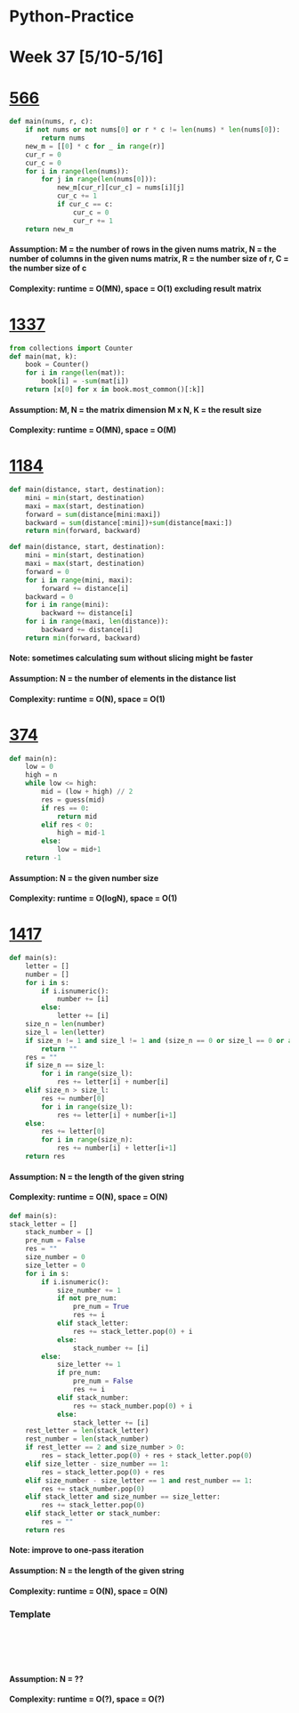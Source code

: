 # Python-Practice

# Week 37 [5/10-5/16]

# [566](https://leetcode.com/problems/reshape-the-matrix/)
```python
def main(nums, r, c):
    if not nums or not nums[0] or r * c != len(nums) * len(nums[0]):
        return nums
    new_m = [[0] * c for _ in range(r)]
    cur_r = 0
    cur_c = 0
    for i in range(len(nums)):
        for j in range(len(nums[0])):
            new_m[cur_r][cur_c] = nums[i][j]
            cur_c += 1
            if cur_c == c:
                cur_c = 0
                cur_r += 1
    return new_m
```
#### Assumption: M = the number of rows in the given nums matrix, N = the number of columns in the given nums matrix, R = the number size of r, C = the number size of c
#### Complexity: runtime = O(MN), space = O(1) excluding result matrix

# [1337](https://leetcode.com/problems/the-k-weakest-rows-in-a-matrix/)
```python
from collections import Counter
def main(mat, k):
    book = Counter()
    for i in range(len(mat)):
        book[i] = -sum(mat[i])
    return [x[0] for x in book.most_common()[:k]]
```
#### Assumption: M, N = the matrix dimension M x N, K = the result size
#### Complexity: runtime = O(MN), space = O(M)

# [1184](https://leetcode.com/problems/distance-between-bus-stops/)
```python
def main(distance, start, destination):
    mini = min(start, destination)
    maxi = max(start, destination)
    forward = sum(distance[mini:maxi])
    backward = sum(distance[:mini])+sum(distance[maxi:])
    return min(forward, backward)
```
```python
def main(distance, start, destination):
    mini = min(start, destination)
    maxi = max(start, destination)
    forward = 0
    for i in range(mini, maxi):
        forward += distance[i]
    backward = 0
    for i in range(mini):
        backward += distance[i]
    for i in range(maxi, len(distance)):
        backward += distance[i]
    return min(forward, backward)
```
#### Note: sometimes calculating sum without slicing might be faster
#### Assumption: N = the number of elements in the distance list
#### Complexity: runtime = O(N), space = O(1)

# [374](https://leetcode.com/problems/guess-number-higher-or-lower/)
```python
def main(n):
    low = 0
    high = n
    while low <= high:
        mid = (low + high) // 2
        res = guess(mid)
        if res == 0:
            return mid
        elif res < 0:
            high = mid-1
        else:
            low = mid+1
    return -1
```
#### Assumption: N = the given number size
#### Complexity: runtime = O(logN), space = O(1)

# [1417](https://leetcode.com/problems/reformat-the-string/)
```python
def main(s):
    letter = []
    number = []
    for i in s:
        if i.isnumeric():
            number += [i]
        else:
            letter += [i]
    size_n = len(number)
    size_l = len(letter)
    if size_n != 1 and size_l != 1 and (size_n == 0 or size_l == 0 or abs(size_n - size_l) > 1):
        return ""
    res = ""
    if size_n == size_l:
        for i in range(size_l):
            res += letter[i] + number[i]
    elif size_n > size_l:
        res += number[0]
        for i in range(size_l):
            res += letter[i] + number[i+1]
    else:
        res += letter[0]
        for i in range(size_n):
            res += number[i] + letter[i+1]
    return res
```
#### Assumption: N = the length of the given string
#### Complexity: runtime = O(N), space = O(N)
```python
def main(s):
stack_letter = []
    stack_number = []
    pre_num = False
    res = ""
    size_number = 0
    size_letter = 0
    for i in s:
        if i.isnumeric():
            size_number += 1
            if not pre_num:
                pre_num = True
                res += i
            elif stack_letter:
                res += stack_letter.pop(0) + i
            else:
                stack_number += [i]
        else:
            size_letter += 1
            if pre_num:
                pre_num = False
                res += i
            elif stack_number:
                res += stack_number.pop(0) + i
            else:
                stack_letter += [i]
    rest_letter = len(stack_letter)
    rest_number = len(stack_number)
    if rest_letter == 2 and size_number > 0:
        res = stack_letter.pop(0) + res + stack_letter.pop(0)
    elif size_letter - size_number == 1:
        res = stack_letter.pop(0) + res
    elif size_number - size_letter == 1 and rest_number == 1:
        res += stack_number.pop(0)
    elif stack_letter and size_number == size_letter:
        res += stack_letter.pop(0)
    elif stack_letter or stack_number:
        res = ""
    return res
```
#### Note: improve to one-pass iteration
#### Assumption: N = the length of the given string
#### Complexity: runtime = O(N), space = O(N)

### Template
# []()
```sql
```

# []()
```python
```
#### Assumption: N = ??
#### Complexity: runtime = O(?), space = O(?)